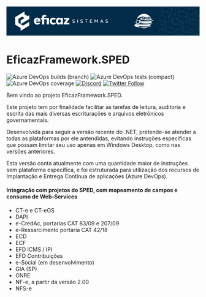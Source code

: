 # ![EficazFramework.SPED](Assets/GitHub-HeaderReadme.png)
# EficazFramework.SPED

![Azure DevOps builds (branch)](https://efshieldsio.azurewebsites.net:/azure-devops/build/eficazcs/EficazFramework/21/master?label=tests&logo=azuredevops&logoColor=white&style=flat-square)
![Azure DevOps tests (compact)](https://efshieldsio.azurewebsites.net:/azure-devops/tests/eficazcs/EficazFramework/21?compact_message&logo=azuredevops&logoColor=white&style=flat-square)
![Azure DevOps coverage](https://efshieldsio.azurewebsites.net:/azure-devops/coverage/eficazcs/EficazFramework/21?logo=codecov&logoColor=white&style=flat-square)
[![Discord](https://efshieldsio.azurewebsites.net:/discord/846078359498653706?color=purple&logo=discord&logoColor=white&style=flat-square)](https://discord.gg/ePvZEGBgaf)
[![Twitter Follow](https://efshieldsio.azurewebsites.net:/twitter/follow/EficazCS?color=blue&label=twitter&logo=twitter&logoColor=white&style=flat-square)](https://twitter.com/EficazCS)
<!---![Visual Studio Marketplace Version](https://img.shields.io/visual-studio-marketplace/v/eficazsistemasdegestoeintelignciatributrialtda.efcorev4?label=SDK&logo=Eficaz%20Sistemas)-->

   Bem vindo ao projeto EficazFramework.SPED.
   
   Este projeto tem por finalidade facilitar as tarefas de leitura, auditoria e escrita das mais diversas escriturações e arquivos eletrônicos governamentais.
   
   Desenvolvida para seguir a versão recente do .NET, pretende-se atender a todas as plataformas por ele antendidas, evitando instruções específicas que possam limitar seu uso apenas em Windows Desktop, como nas versões anteriores.
   
   Esta versão conta atualmente com uma quantidade maior de instruções sem plataforma específica, e foi estruturada para utilização dos recursos de Implantação e Entrega Contínua de aplicações (Azure DevOps).


#### Integração com projetos do SPED, com mapeamento de campos e consumo de Web-Services
   - CT-e e CT-eOS
   - DAPI
   - e-CredAc, portarias CAT 83/09 e 207/09
   - e-Ressarcimento portaria CAT 42/18
   - ECD
   - ECF
   - EFD ICMS / IPI
   - EFD Contribuições
   - e-Social (em desenvolvimento)
   - GIA (SP)
   - GNRE
   - NF-e, a partir da versão 2.00
   - NFS-e
